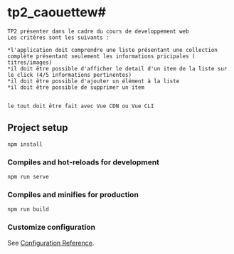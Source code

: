 # tp2_caouettew#

    TP2 présenter dans le cadre du cours de developpement web
    Les critères sont les suivants :  

    *l'application doit comprendre une liste présentant une collection complète présentant seulement les informations pricipales ( titres/images)  
    *il doit être possible d'afficher le detail d'un item de la liste sur le click (4/5 informations pertinentes)  
    *il doit être possible d'ajouter un élément à la liste  
    *il doit être possible de supprimer un item  


    le tout doit être fait avec Vue CDN ou Vue CLI  
## Project setup
```
npm install
```

### Compiles and hot-reloads for development
```
npm run serve
```

### Compiles and minifies for production
```
npm run build
```

### Customize configuration
See [Configuration Reference](https://cli.vuejs.org/config/).
